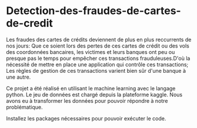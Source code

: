# Detection-des-fraudes-de-cartes-de-credit
Les fraudes des cartes de crédits deviennent de plus en plus reccurrents de nos jours:
Que ce soient lors des pertes de ces cartes de crédit ou des vols des coordonnées bancaires,
les victimes et leurs banques ont peu ou presque pas le temps pour empêcher ces transactions
frauduleuses.D'où la nécessité de mettre en place une application qui contrôle ces transactions;
Les règles de gestion de ces transactions varient bien sûr d'une banque à une autre.

Ce projet a été réalisé en utilisant le machine learning avec le langage python.
Le jeu de données est chargé depuis la plateforme kaggle. Nous avons eu à transformer
les données pour pouvoir répondre à notre problématique.

Installez les packages nécessaires pour pouvoir exécuter le code.
